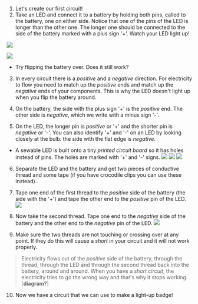 1. Let's create our first circuit!
2. Take an LED and connect it to a battery by holding both pins, called to the battery, one on either side. Notice that one of the pins of the LED is longer than the other one. The longer one should be connected to the side of the battery marked with a plus sign '+'. Watch your LED light up! 

 ![](/assets/batteries_tr_border.png)
 
 ![](/assets/batteries_tr_border_bigger.png)
 
 * Try flipping the battery over. Does it still work?
 
3. In every circuit there is a *positive* and a *negative* direction. For electricity to flow you need to match up the *positive* ends and match up the *negative* ends of your components. This is why the LED doesn't light up when you flip the battery around.
 
4. On the battery, the side with the plus sign '+' is the *positive* end. The other side is *negative*, which we write with a minus sign '-'.

5. On the LED, the longer pin is *positive* or '+' and the shorter pin is *negative* or '-'. You can also identify '+' and '-' on an LED by looking closely at the bulb: the side with the flat edge is *negative*.
 * A sewable LED is built onto a tiny *printed circuit board* so it has holes instead of pins. The holes are marked with '+' and '-' signs.
 ![](/assets/leds_neg_sewable_tr.png) 
 ![](/assets/leds_neg_sewable_tr_border.png) 
 ![](/assets/leds_border.png)

6. Separate the LED and the battery and get two pieces of conductive thread and some tape (if you have crocodile clips you can use these instead).

7. Tape one end of the first thread to the *positive* side of the battery (the side with the '+') and tape the other end to the *positive* pin of the LED.
 ![](/assets/circuit_pos.png) 

8. Now take the second thread. Tape one end to the *negative* side of the battery and the other end to the *negative* pin of the LED.
 ![](/assets/circuit_complete.png) 

9. Make sure the two threads are not touching or crossing over at any point. If they do this will cause a *short* in your circuit and it will not work properly.
> Electricity flows out of the *positive* side of the battery, through the thread, through the LED and through the second thread back into the battery, around and around. When you have a *short circuit*, the electricity tries to go the wrong way and that's why it stops working.
   [**diagram?**]
   
10. Now we have a circuit that we can use to make a light-up badge!





